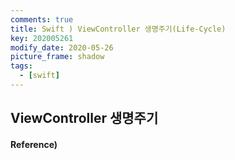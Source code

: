 ```yaml
---
comments: true
title: Swift ) ViewController 생명주기(Life-Cycle)
key: 202005261
modify_date: 2020-05-26
picture_frame: shadow
tags:
  - [swift]
---
```


## ViewController 생명주기

#### Reference)
